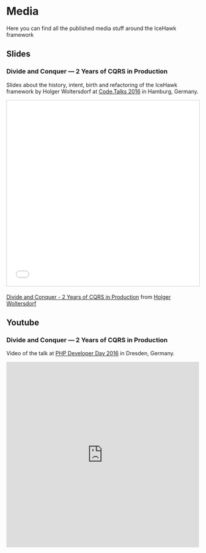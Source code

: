 # Media
 
Here you can find all the published media stuff around the IceHawk framework

## Slides

### Divide and Conquer &mdash; 2 Years of CQRS in Production

Slides about the history, intent, birth and refactoring of the IceHawk framework by Holger Woltersdorf at [Code.Talks 2016](https://www.codetalks.de) in Hamburg, Germany.

<iframe src="//www.slideshare.net/slideshow/embed_code/key/hLXaVz3hgzpOAg" width="100%" height="485" frameborder="0" marginwidth="0" marginheight="0" scrolling="no" style="border:1px solid #CCC; border-width:1px; margin-bottom:5px; max-width: 100%;" allowfullscreen> </iframe>

[Divide and Conquer - 2 Years of CQRS in Production](https://www.slideshare.net/HolgerWoltersdorf/divide-and-conquer-2-years-of-cqrs-in-production-66596171)
from [Holger Woltersdorf](https://www.slideshare.net/HolgerWoltersdorf)

## Youtube

### Divide and Conquer &mdash; 2 Years of CQRS in Production

Video of the talk at [PHP Developer Day 2016](https://www.move-elevator.de/php-developer-day-2016/) in Dresden, Germany.

<iframe width="100%" height="485" src="https://www.youtube.com/embed/mMmj56IR8Rw" frameborder="0" allowfullscreen></iframe>
